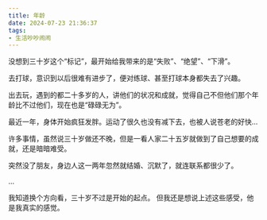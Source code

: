 ```yaml
---
title: 年龄
date: 2024-07-23 21:36:37
tags:
- 生活吵吵闹闹
---
```


没想到三十岁这个“标记”，最开始给我带来的是“失败”、“绝望”、“下滑”。

去打球，意识到以后很难有进步了，便对练球、甚至打球本身都失去了兴趣。

出去玩，遇到的都二十多岁的人，讲他们的状况和成就，觉得自己不但他们那个年龄比不过他们，现在也是“碌碌无为”。

最近一年，身体开始疯狂发胖。运动了很久也没有减下去，也被人说苍老的好快...

许多事情，虽然说三十岁做还不晚，但是一看人家二十五岁就做到了自己想要的成就，还是暗暗难受。

突然没了朋友，身边人这一两年忽然就结婚、沉默了，就连联系都很少了。

...

我知道换个方向看，三十岁不过是开始的起点。
但我还是想说上述这些感受，他是我真实的感觉。
